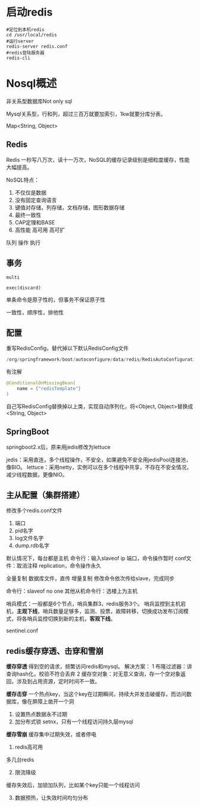 

# 启动redis

```shell
#定位到本机redis
cd /usr/local/redis
#运行server
redis-server redis.conf
#redis登陆服务器
redis-cli
```

# Nosql概述

非关系型数据库Not only sql

Mysql关系型，行和列，超过三百万就要加索引，1kw就要分库分表。

Map<String, Object>

## Redis

Redis 一秒写八万次，读十一万次，NoSQL的缓存记录级别是细粒度缓存，性能大幅提高。

NoSQL特点：

1. 不仅仅是数据
2. 没有固定查询语言
3. 键值对存储，列存储，文档存储，图形数据存储
4. 最终一致性
5. CAP定理和BASE
6. 高性能 高可用 高可扩

队列 操作 执行

## 事务

```
multi

exec(discard)
```

单条命令是原子性的，但事务不保证原子性

一致性，顺序性，排他性

## 配置

重写RedisConfig，替代掉以下默认RedisConfig文件

```java
/org/springframework/boot/autoconfigure/data/redis/RedisAutoConfiguration.java
```

有注解

```java
@ConditionalOnMissingBean(
    name = {"redisTemplate"}
)
```

自己写RedisConfig替换掉以上类，实现自动序列化，将<Object, Object>替换成<String, Object>

## SpringBoot

springboot2.x后，原来用jedis修改为lettuce

jedis：采用直连，多个线程操作，不安全，如果避免不安全用jedisPool连接池，像BIO。
lettuce：采用netty，实例可以在多个线程中共享，不存在不安全情况，减少线程数据，更像NIO。

## 主从配置（集群搭建）

修改多个redis.conf文件

1. 端口
2. pid名字
3. log文件名字
4. dump.rdb名字

默认情况下，每台都是主机
命令行：输入slaveof ip 端口，命令操作暂时
conf文件：取消注释 replication，命令操作永久

全量复制 数据库文件，直传
增量复制 修改命令依次传给slave，完成同步

命令行：slaveof no one
其他从机命令行：选楼上为主机

哨兵模式：一般都是6个节点，哨兵集群3，redis服务3个。
哨兵监控到主机宕机，**主观下线**，哨兵数量足够多，监测、投票，故障转移，切换成功发布订阅模式，将各哨兵监控切换到新的主机，**客观下线**。

sentinel.conf

## redis缓存穿透、击穿和雪崩

**缓存穿透** 得到空的请求，频繁访问redis和mysql。
解决方案：
1 布隆过滤器：讲查询hash化，校验不符合丢弃
2 缓存空对象：对无意义查询，存一个空对象返回，涉及到占用资源，定时时间不一致。

**缓存击穿**
一个热点key，当这个key在过期瞬间，持续大并发击破缓存，而访问数据库，像在屏障上凿开一个洞

1. 设置热点数据永不过期
2. 加分布式锁 setnx，只有一个线程访问持久层mysql

**缓存雪崩**
缓存集中过期失效，或者停电

1. redis高可用

多几台redis

2. 限流降级

缓存失效后，加锁加队列，比如某个key只能一个线程访问

3. 数据预热，让失效时间均匀分布